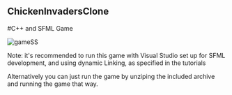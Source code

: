 ## ChickenInvadersClone

#C++ and SFML Game

![gameSS](https://user-images.githubusercontent.com/100209446/225339958-49ec3296-12d9-4617-8493-c80b1d09c305.png)

Note: it's recommended to run this game with Visual Studio set up for SFML development, and using dynamic Linking, as specified in the tutorials

Alternatively you can just run the game by unziping the included archive and running the game that way.

